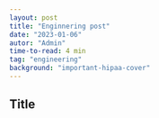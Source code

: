 ```yaml
---
layout: post
title: "Enginnering post"
date: "2023-01-06"
autor: "Admin"
time-to-read: 4 min
tag: "engineering"
background: "important-hipaa-cover"
---
```


## Title